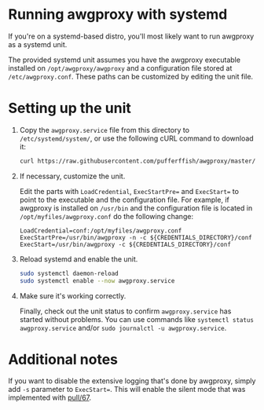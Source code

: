 # Running awgproxy with systemd

If you're on a systemd-based distro, you'll most likely want to run awgproxy as a systemd unit.

The provided systemd unit assumes you have the awgproxy executable installed on `/opt/awgproxy/awgproxy` and a configuration file stored at `/etc/awgproxy.conf`. These paths can be customized by editing the unit file.

# Setting up the unit

1. Copy the `awgproxy.service` file from this directory to `/etc/systemd/system/`, or use the following cURL command to download it:
   ```bash
   curl https://raw.githubusercontent.com/pufferffish/awgproxy/master/systemd/awgproxy.service | sudo tee /etc/systemd/system/awgproxy.service
   ```

2. If necessary, customize the unit.

   Edit the parts with `LoadCredential`, `ExecStartPre=` and `ExecStart=` to point to the executable and the configuration file. For example, if awgproxy is installed on `/usr/bin` and the configuration file is located in `/opt/myfiles/awgproxy.conf` do the following change:
   ```service
   LoadCredential=conf:/opt/myfiles/awgproxy.conf
   ExecStartPre=/usr/bin/awgproxy -n -c ${CREDENTIALS_DIRECTORY}/conf
   ExecStart=/usr/bin/awgproxy -c ${CREDENTIALS_DIRECTORY}/conf
   ```

4. Reload systemd and enable the unit.
   ```bash
   sudo systemctl daemon-reload
   sudo systemctl enable --now awgproxy.service
   ```

5. Make sure it's working correctly.

   Finally, check out the unit status to confirm `awgproxy.service` has started without problems. You can use commands like `systemctl status awgproxy.service` and/or `sudo journalctl -u awgproxy.service`.

# Additional notes

If you want to disable the extensive logging that's done by awgproxy, simply add `-s` parameter to `ExecStart=`. This will enable the silent mode that was implemented with [pull/67](https://github.com/whyvl/wireproxy/pull/67).
